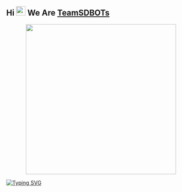 ## Hi <img src="https://raw.githubusercontent.com/MartinHeinz/MartinHeinz/master/wave.gif" width="25px"> We Are [TeamSDBOTs](https://t.me/SDBOTs_Inifinity)

<p align="center"><a href="https://t.me/SDBOTs_Inifinity"><img src="https://telegra.ph/file/99fe6d93392c577a1e8e6.png" width="400"></a></p>
<p align="center">

[![Typing SVG](https://readme-typing-svg.herokuapp.com?color=6B5DF7&size=75&width=1050&height=200&lines=Hey+We+Are+Team+SDBOTs)](https://t.me/SDBOTs_Inifinity) 
